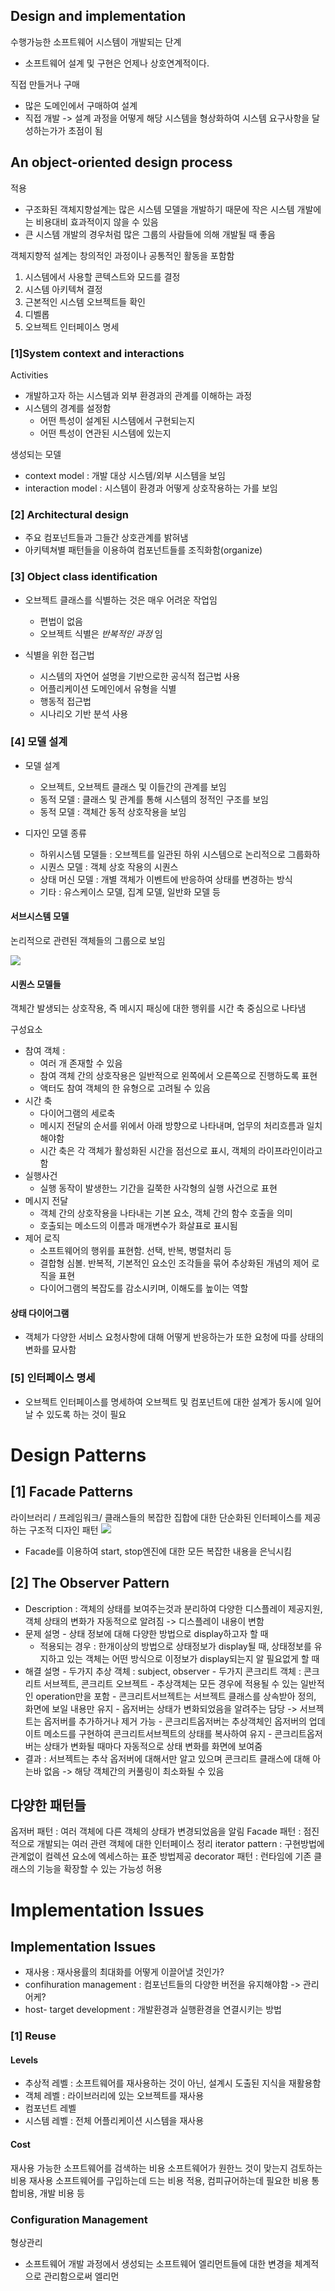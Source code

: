 ## Design and implementation
수행가능한 소프트웨어 시스템이 개발되는 단계

- 소프트웨어 설계 및 구현은 언제나 상호연계적이다.

직접 만들거나 구매
- 많은 도메인에서 구매하여 설계
- 직접 개발 -> 설계 과정을 어떻게 해당 시스템을 형상화하여 시스템 요구사항을 달성하는가가 초점이 됨

## An object-oriented design process
적용
- 구조화된 객체지향설계는 많은 시스템 모델을 개발하기 때문에 작은 시스템 개발에는 비용대비 효과적이지 않을 수 있음
- 큰 시스템 개발의 경우처럼 많은 그룹의 사람들에 의해 개발될 때 좋음

객체지향적 설계는 창의적인 과정이나 공통적인 활동을 포함함
1. 시스템에서 사용할 콘텍스트와 모드를 결정
2. 시스템 아키텍쳐 결정
3. 근본적인 시스템 오브젝트들 확인
4. 디벨롭
5. 오브젝트 인터페이스 명세

### [1]System context and interactions
Activities
- 개발하고자 하는 시스템과 외부 환경과의 관계를 이해하는 과정
- 시스템의 경계를 설정함
	- 어떤 특성이 설계된 시스템에서 구현되는지
	- 어떤 특성이 연관된 시스템에 있는지

생성되는 모델
- context model : 개발 대상 시스템/외부 시스템을 보임
- interaction model : 시스템이 환경과 어떻게 상호작용하는 가를 보임

### [2] Architectural design
- 주요 컴포넌트들과 그들간 상호관계를 밝혀냄
- 아키텍쳐별 패턴들을 이용하여 컴포넌트들를 조직화함(organize)

### [3] Object class identification
- 오브젝트 클래스를 식별하는 것은 매우 어려운 작업임
	- 편법이 없음
	- 오브젝트 식별은 _반복적인 과정_ 임

- 식별을 위한 접근법
	- 시스템의 자연어 설명을 기반으로한 공식적 접근법 사용
	- 어플리케이션 도메인에서 유형을 식별
	- 행동적 접근법
	- 시나리오 기반 분석 사용

### [4] 모델 설계
- 모델 설계
	- 오브젝트, 오브젝트 클래스 및 이들간의 관계를 보임
	- 동적 모델 : 클래스 및 관계를 통해 시스템의 정적인 구조를 보임
	- 동적 모델 : 객체간 동적 상호작용을 보임

- 디자인 모델 종류
	- 하위시스템 모델들 : 오브젝트를 일관된 하위 시스템으로 논리적으로 그룹화하
	- 시퀀스 모델 : 객체 상호 작용의 시퀀스
	- 상태 머신 모델 : 개별 객체가 이벤트에 반응하여 상태를 변경하는 방식
	- 기타 : 유스케이스 모델, 집계 모델, 일반화 모델 등

#### 서브시스템 모델
논리적으로 관련된 객체들의 그룹으로 보임

![](https://i.imgur.com/hGjpIiO.png)

#### 시퀀스 모델들
객체간 발생되는 상호작용, 즉 메시지 패싱에 대한 행위를 시간 축 중심으로 나타냄

구성요소
- 참여 객체 : 
	- 여러 개 존재할 수 있음
	- 참여 객체 간의 상호작용은 일반적으로 왼쪽에서 오른쪽으로 진행하도록 표현
	- 액터도 참여 객체의 한 유형으로 고려될 수 있음
- 시간 축
	- 다이어그램의 세로축
	- 메시지 전달의 순서를 위에서 아래 방향으로 나타내며, 업무의 처리흐름과 일치해야함
	- 시간 축은 각 객체가 활성화된 시간을 점선으로 표시, 객체의 라이프라인이라고 함
- 실행사건
	- 실행 동작이 발생한느 기간을 길쭉한 사각형의 실행 사건으로 표현
- 메시지 전달
	- 객체 간의 상호작용을 나타내는 기본 요소, 객체 간의 함수 호출을 의미
	- 호출되는 메소드의 이름과 매개변수가 화살표로 표시됨
- 제어 로직
	- 소프트웨어의 행위를 표현함. 선택, 반복, 병렬처리 등
	- 결합형 심볼. 반복적, 기본적인 요소인 조각들을 묶어 추상화된 개념의 제어 로직을 표현
	- 다이어그램의 복잡도를 감소시키며, 이해도를 높이는 역할

#### 상태 다이어그램
- 객체가 다양한 서비스 요청사항에 대해 어떻게 반응하는가 또한 요청에 따를 상태의 변화를 묘사함

### [5] 인터페이스 명세
- 오브젝트 인터페이스를 명세하여 오브젝트 및 컴포넌트에 대한 설계가 동시에 일어날 수 있도록 하는 것이 필요

# Design Patterns
## [1] Facade Patterns
라이브러리 / 프레임워크/ 클래스들의 복잡한 집합에 대한 단순화된 인터페이스를 제공하는 구조적 디자인 패턴
![](https://i.imgur.com/rHcjtTV.png)

- Facade를 이용하여 start, stop엔진에 대한 모든 복잡한 내용을 은닉시킴

## [2] The Observer Pattern
- Description : 객체의 상태를 보여주는것과 분리하여 다양한 디스플레이 제공지원, 객체 상태의 변화가 자동적으로 알려짐 -> 디스플레이 내용이 변함
- 문제 설명 - 상태 정보에 대해 다양한 방법으로 display하고자 할 때
	- 적용되는 경우 : 한개이상의 방법으로 상태정보가 display될 때, 상태정보를 유지하고 있는 객체는 어떤 방식으로 이정보가 display되는지 알 필요없게 할 때
- 해결 설명 - 두가지 추상 객체 : subject, observer
		   -  두가지 콘크리트 객체 : 콘크리트 서브젝트, 콘크리트 오브젝트
		   - 추상객체는 모든 경우에 적용될 수 있는 일반적인 operation만을 포함
		   - 콘크리트서브젝트는 서브젝트 클래스를 상속받아 정의, 화면에 보일 내용만 유지
		   - 옵저버는 상태가 변화되었음을 알려주는 담당 -> 서브젝트는 옵저버를 추가하거나 제거 가능
		   - 콘크리트옵저버는 추상객체인 옵저버의 업데이트 메소드를 구현하여 콘크리트서브젝트의 상태를 복사하여 유지
		   - 콘크리트옵저버는 상태가 변화될 때마다 자동적으로 상태 변화를 화면에 보여줌
- 결과 : 서브젝트는 추삭 옵저버에 대해서만 알고 있으며 콘크리트 클래스에 대해 아는바 없음 -> 해당 객체간의 커풀링이 최소화될 수 있음

## 다양한 패턴들
옵저버 패턴 : 여러 객체에 다른 객체의 상태가 변경되었음을 알림
Facade 패턴 : 점진적으로 개발되는 여러 관련 객체에 대한 인터페이스 정리
iterator pattern : 구현방법에 관계없이 컬렉션 요소에 엑세스하는 표준 방법제공
decorator 패턴 : 런타임에 기존 클래스의 기능을 확장할 수 있는 가능성 허용

# Implementation Issues
## Implementation Issues 
- 재사용 : 재사용률의 최대화를 어떻게 이끌어낼 것인가?
- confihuration management : 컴포넌트들의 다양한 버전을 유지해야함 -> 관리어케?
- host- target development : 개발환경과 실행환경을 연결시키는 방법

### [1] Reuse 
#### Levels
- 추상적 레벨 : 소프트웨어를 재사용하는 것이 아닌, 설계시 도출된 지식을 재활용함
- 객체 레벨 : 라이브러리에 있는 오브젝트를 재사용
- 컴포넌트 레벨
- 시스템 레벨 : 전체 어플리케이션 시스템을 재사용

#### Cost
재사용 가능한 소프트웨어를 검색하는 비용
소프트웨어가 원한느 것이 맞는지 검토하는 비용
재사용 소프트웨어를 구입하는데 드는 비용
적용, 컴피규어하는데 필요한 비용 통합비용, 개발 비용 등


### Configuration Management
형상관리
- 소프트웨어 개발 과정에서 생성되는 소프트웨어 엘리먼트들에 대한 변경을 체계적으로 관리함으로써 엘리먼